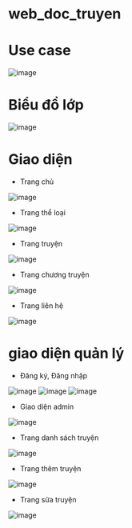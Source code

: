 # web_doc_truyen
# Use case 
![image](https://user-images.githubusercontent.com/106573227/171577685-7bc9e9b9-56ae-42d3-b734-34d9bbf6861c.png)

# Biểu đồ lớp

![image](https://user-images.githubusercontent.com/106573227/171577760-18a82105-e5ea-4a74-b1d5-438ce7f55859.png)

# Giao diện
+ Trang chủ

![image](https://user-images.githubusercontent.com/106573227/171577891-0796f766-eed4-4008-8b72-5355afbafbf7.png)

+ Trang thể loại

![image](https://user-images.githubusercontent.com/106573227/171577877-d5844ca0-9ae3-4080-a6a6-df2503e6fa48.png)

+ Trang truyện

![image](https://user-images.githubusercontent.com/106573227/171577988-ba785417-0c8c-4352-9782-781c61cbfcaf.png)

+ Trang chương truyện

![image](https://user-images.githubusercontent.com/106573227/171578039-c49d9288-3c45-44f1-ab5a-7cb3217defa5.png)

+ Trang liên hệ

![image](https://user-images.githubusercontent.com/106573227/171578104-c5a4cb6c-cf2a-42fe-b273-aa60a04ca9cd.png)

# giao diện quản lý

+ Đăng ký, Đăng nhập

![image](https://user-images.githubusercontent.com/106573227/171578183-b6757fd8-b30d-46ca-9a91-2a269a918db2.png)
![image](https://user-images.githubusercontent.com/106573227/171578200-2de0b59c-6654-4d46-984d-61649fc06062.png)
![image](https://user-images.githubusercontent.com/106573227/171578214-9463f0e6-b8b6-40b5-ad15-4c1a8d014224.png)

+ Giao diện admin 

![image](https://user-images.githubusercontent.com/106573227/171578459-458117cb-0229-497b-b3a5-12959f9f56eb.png)

+ Trang danh sách truyện

![image](https://user-images.githubusercontent.com/106573227/171578276-30bd5781-2d66-450e-975b-dc61ef5f6cb5.png)

+ Trang thêm truyện 

![image](https://user-images.githubusercontent.com/106573227/171578364-3381f5b9-3642-42b4-9180-321f8039e8f5.png)

+ Trang sửa truyện

![image](https://user-images.githubusercontent.com/106573227/171578402-8e44f657-d155-409d-ba0a-ed1f2f8ae81e.png)

